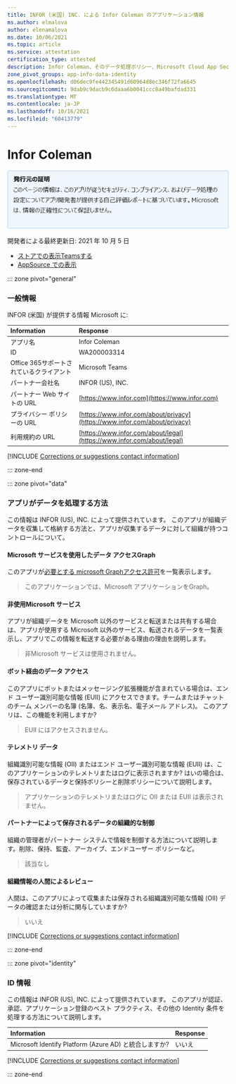 ```yaml
---
title: INFOR (米国) INC. による Infor Coleman のアプリケーション情報
ms.author: elmalova
author: elenamalova
ms.date: 10/06/2021
ms.topic: article
ms.service: attestation
certification_type: attested
description: Infor Coleman、そのデータ処理ポリシー、Microsoft Cloud App Security アプリ カタログ情報、および CSA STAR レジストリ内のセキュリティ/コンプライアンス情報に関して利用可能なすべてのセキュリティおよびコンプライアンス情報。
zone_pivot_groups: app-info-data-identity
ms.openlocfilehash: d06dec9fe442345491d60964d8ec346f72fa6645
ms.sourcegitcommit: 9dab9c9dacb9c6daaa6b0041ccc8a49bafdad331
ms.translationtype: MT
ms.contentlocale: ja-JP
ms.lasthandoff: 10/16/2021
ms.locfileid: "60413779"
---
```

# <a name="infor-coleman"></a>Infor Coleman

<p></p>
<img alt="Publisher Attestation: The information on this page is based on a self-assessment report provided by the app developer on the security, compliance, and data handling practices followed by this app. Microsoft makes no guarantees regarding the accuracy of the information." src="../media/attested.png" width="650" />
<p>開発者による最終更新日: 2021 年 10 月 5 日</p>

* <a href="https://teams.microsoft.com/l/app/b9a120c7-9103-4e04-90b8-91c9db422a6e" target="_blank">ストアでの表示Teamsする</a>
* <a href="https://appsource.microsoft.com/product/office/WA200003314" target="_blank">AppSource での表示</a>

::: zone pivot="general"

### <a name="general-information"></a>一般情報

INFOR (米国) が提供する情報 Microsoft に:

| **Information** | **Response** |
|:----------------|:-------------|
| アプリ名 | Infor Coleman |
| ID | WA200003314 |
| Office 365サポートされているクライアント | Microsoft Teams |
| パートナー会社名 | INFOR (US), INC. |
| パートナー Web サイトの URL | [https://www.infor.com](https://www.infor.com) |
| プライバシー ポリシーの URL | [https://www.infor.com/about/privacy](https://www.infor.com/about/privacy) |
| 利用規約の URL | [https://www.infor.com/about/legal](https://www.infor.com/about/legal) |

 [!INCLUDE [Corrections or suggestions contact information](../includes/corrections-or-suggestions.md)]

::: zone-end

::: zone pivot="data"

### <a name="how-the-app-handles-data"></a>アプリがデータを処理する方法

この情報は INFOR (US), INC. によって提供されています。 このアプリが組織データを収集して格納する方法と、アプリが収集するデータに対して組織が持つコントロールについて。

#### <a name="data-access-using-microsoft-graph"></a>Microsoft サービスを使用したデータ アクセスGraph

このアプリが[必要とする microsoft Graphアクセス許可](https://docs.microsoft.com/graph/permissions-reference)を一覧表示します。

>このアプリケーションでは、Microsoft アプリケーションをGraph。


#### <a name="non-microsoft-services-used"></a>非使用Microsoft サービス

アプリが組織データを Microsoft 以外のサービスと転送または共有する場合は、アプリが使用する Microsoft 以外のサービス、転送されるデータを一覧表示し、アプリでこの情報を転送する必要がある理由の理由を説明します。

>非Microsoft サービスは使用されません。

#### <a name="data-access-via-bots"></a>ボット経由のデータ アクセス

このアプリにボットまたはメッセージング拡張機能が含まれている場合は、エンド ユーザー識別可能な情報 (EUII) にアクセスできます。チームまたはチャットのチーム メンバーの名簿 (名簿、名、表示名、電子メール アドレス)。 このアプリは、この機能を利用しますか?

>EUII にはアクセスされません。


#### <a name="telemetry-data"></a>テレメトリ データ

組織識別可能な情報 (OII) またはエンド ユーザー識別可能な情報 (EUII) は、このアプリケーションのテレメトリまたはログに表示されますか? はいの場合は、保存されているデータと保持ポリシーと削除ポリシーについて説明します。

>アプリケーションのテレメトリまたはログに OII または EUII は表示されません。

#### <a name="organizational-controls-for-data-stored-by-partner"></a>パートナーによって保存されるデータの組織的な制御

組織の管理者がパートナー システムで情報を制御する方法について説明します。削除、保持、監査、アーカイブ、エンドユーザー ポリシーなど。

>該当なし

#### <a name="human-review-of-organizational-information"></a>組織情報の人間によるレビュー

人間は、このアプリによって収集または保存される組織識別可能な情報 (OII) データの確認または分析に関与していますか?

>いいえ

[!INCLUDE [Corrections or suggestions contact information](../includes/corrections-or-suggestions.md)]

::: zone-end


::: zone pivot="identity"

### <a name="identity-information"></a>ID 情報

この情報は INFOR (US), INC. によって提供されています。 このアプリが認証、承認、アプリケーション登録のベスト プラクティス、その他の Identity 条件を処理する方法について説明します。

| **Information** | **Response** |
|:----------------|:-------------|
| Microsoft Identify Platform (Azure AD) と統合しますか?  | いいえ |

[!INCLUDE [Corrections or suggestions contact information](../includes/corrections-or-suggestions.md)]

::: zone-end

